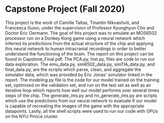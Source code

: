 # Capstone Project (Fall 2020)
This project is the work of Camille Taltas, Tinantin Nikvashvili, and Francesca Guiso, under the supervision of Professor Kyunghyun Cho and Doctor Eric Oermann. The goal of this project was to emulate an MOS6502 processor run on a Donkey Kong game using a neural network which inferred its predicitions from the actual structure of the chip and applying this neural network to human intracranial recordings in order to better understand the functioning of the brain. The report on this project can be found in Capstone_Final.pdf. The PCA.py, hist.py, files are code to run our data exploration. The emu_data.py, sim6502_data.py, simTIA_data.py, and final_data.py, are the scripts which parse, clean, and aggregate the simulator data, which was provided by Eric Jonas' simulator linked in the report. The modeling.py file is the code for our model trained on the training set, optimized on the validation set, and run on the test set as well as an iterative loop which reports how well our model performs over several times steps of the chip. The generate_ims.py and nn_generate_ims.py are scripts which use the predictions from our neural network to evaluate if our model is capable of recreating the images of the game with the appropriate datapoints. Lastly, all the shell scripts were used to run our code with GPUs on the NYU Prince cluster.
